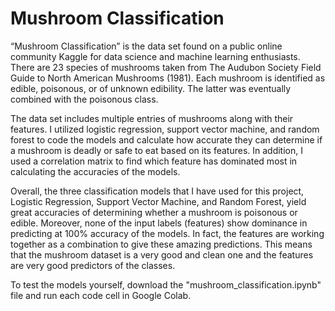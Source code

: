 # Mushroom Classification


“Mushroom Classification” is the data set found on a public online community Kaggle 
for data science and machine learning enthusiasts. There are 23 species of mushrooms taken 
from The Audubon Society Field Guide to North American Mushrooms (1981). Each mushroom 
is identified as edible, poisonous, or of unknown edibility. The latter was eventually combined 
with the poisonous class.


The data set includes multiple entries of mushrooms along with their features. I utilized logistic regression, support 
vector machine, and random forest to code the models and calculate how accurate they can 
determine if a mushroom is deadly or safe to eat based on its features. In addition, I used a correlation matrix to find which feature has dominated most in calculating the accuracies of 
the models.


Overall, the three classification models that I have used for this project, Logistic 
Regression, Support Vector Machine, and Random Forest, yield great accuracies of determining 
whether a mushroom is poisonous or edible. Moreover, none of the input labels (features) show 
dominance in predicting at 100% accuracy of the models. In fact, the features are working 
together as a combination to give these amazing predictions. This means that the mushroom 
dataset is a very good and clean one and the features are very good predictors of the classes.


To test the models yourself, download the "mushroom_classification.ipynb" file and run each code cell in Google Colab.
